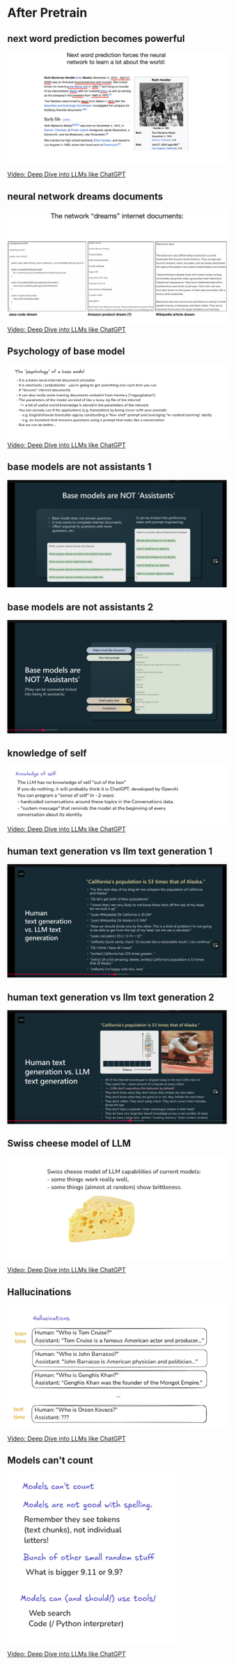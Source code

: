 # After Pretrain

## next word prediction becomes powerful

![](../images/next-word-prediction.png)

 [Video: Deep Dive into LLMs like ChatGPT](https://www.youtube.com/watch?v=7xTGNNLPyMI)

## neural network dreams documents

![](../images/neural-network-dreams-documents.png)
 [Video: Deep Dive into LLMs like ChatGPT](https://www.youtube.com/watch?v=7xTGNNLPyMI)

## Psychology of base model

![](../images/psychology-of-base-model.png)
 [Video: Deep Dive into LLMs like ChatGPT](https://www.youtube.com/watch?v=7xTGNNLPyMI)

## base models are not assistants 1

![](../images/base-models-are-not-assistants-1.png)

## base models are not assistants 2

![](../images/base-models-are-not-assistants-2.png)

## knowledge of self

![](../images/knowledge-of-self.png)
 [Video: Deep Dive into LLMs like ChatGPT](https://www.youtube.com/watch?v=7xTGNNLPyMI)

## human text generation vs llm text generation 1

![](../images/human-text-generation-vs-llm-text-generation-1.png)

## human text generation vs llm text generation 2

![](../images/human-text-generation-vs-llm-text-generation-2.png)

## Swiss cheese model of LLM

![](../images/swiss-cheese-model-of-llm.png)

 [Video: Deep Dive into LLMs like ChatGPT](https://www.youtube.com/watch?v=7xTGNNLPyMI)

## Hallucinations

![](../images/hallucinations.png)

 [Video: Deep Dive into LLMs like ChatGPT](https://www.youtube.com/watch?v=7xTGNNLPyMI)

## Models can't count

![](../images/models-cant-count.png)

 [Video: Deep Dive into LLMs like ChatGPT](https://www.youtube.com/watch?v=7xTGNNLPyMI)